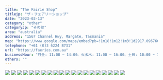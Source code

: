 ```yaml
---
title: "The Fairie Shop"
titlejp: "ザ・フェアリーショップ"
date: "2023-03-13"
category: "other"
categoryJp: "その他"
area: "australia"
address: "1567 Channel Hwy, Margate, Tasmania"
map: "https://www.google.com/maps/embed?pb=!1m18!1m12!1m3!1d2917.0967662806215!2d147.26774667604616!3d-43.01835034901929!2m3!1f0!2f0!3f0!3m2!1i1024!2i768!4f13.1!3m3!1m2!1s0xaa6e7588a1a38073%3A0xe91cafbb6b9665b2!2sThe%20Faerie%20Shop!5e0!3m2!1sja!2sjp!4v1686288867364!5m2!1sja!2sjp"
telephone: "+61 (0)3 6224 8731"
url: "https://faeries.com.au"
businessHour: "月金: 11:00 ~ 14:00、火水木: 11:00 ~ 16:00、土日: 10:00 ~ 15:00"
others: ""
---
```


![](../images/posts/15/1.webp)
![](../images/posts/15/2.webp)
![](../images/posts/15/3.webp)
![](../images/posts/15/4.webp)
![](../images/posts/15/5.webp)
![](../images/posts/15/6.webp)
![](../images/posts/15/7.webp)
![](../images/posts/15/8.webp)
![](../images/posts/15/9.webp)
![](../images/posts/15/10.webp)
![](../images/posts/15/11.webp)
![](../images/posts/15/12.webp)
![](../images/posts/15/13.webp)
![](../images/posts/15/14.webp)
![](../images/posts/15/15.webp)
![](../images/posts/15/16.webp)
![](../images/posts/15/17.webp)
![](../images/posts/15/18.webp)
![](../images/posts/15/19.webp)
![](../images/posts/15/20.webp)
